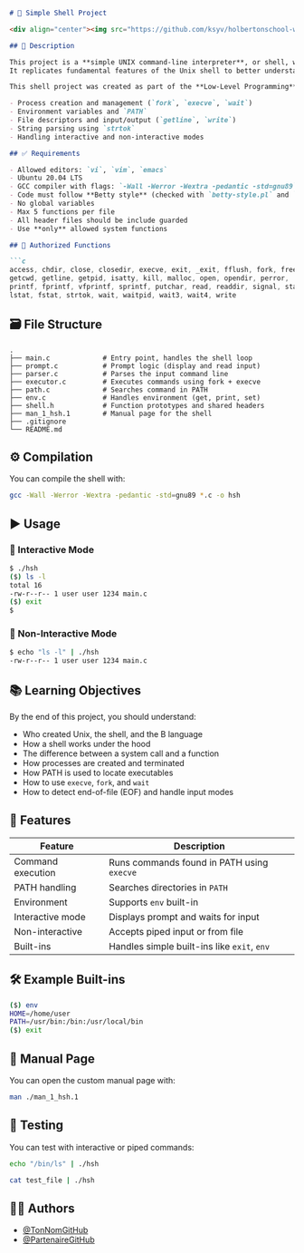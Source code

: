 ```markdown
# 🐚 Simple Shell Project

<div align="center"><img src="https://github.com/ksyv/holbertonschool-web_front_end/blob/main/baniere_holberton.png"></div>

## 📌 Description

This project is a **simple UNIX command-line interpreter**, or shell, written in C.  
It replicates fundamental features of the Unix shell to better understand how a shell works behind the scenes.

This shell project was created as part of the **Low-Level Programming** curriculum at Holberton School, with a focus on:

- Process creation and management (`fork`, `execve`, `wait`)
- Environment variables and `PATH`
- File descriptors and input/output (`getline`, `write`)
- String parsing using `strtok`
- Handling interactive and non-interactive modes

## ✅ Requirements

- Allowed editors: `vi`, `vim`, `emacs`
- Ubuntu 20.04 LTS
- GCC compiler with flags: `-Wall -Werror -Wextra -pedantic -std=gnu89`
- Code must follow **Betty style** (checked with `betty-style.pl` and `betty-doc.pl`)
- No global variables
- Max 5 functions per file
- All header files should be include guarded
- Use **only** allowed system functions

## 🔧 Authorized Functions

```c
access, chdir, close, closedir, execve, exit, _exit, fflush, fork, free,
getcwd, getline, getpid, isatty, kill, malloc, open, opendir, perror,
printf, fprintf, vfprintf, sprintf, putchar, read, readdir, signal, stat,
lstat, fstat, strtok, wait, waitpid, wait3, wait4, write
```
## 🗃️ File Structure

```
.
├── main.c             # Entry point, handles the shell loop
├── prompt.c           # Prompt logic (display and read input)
├── parser.c           # Parses the input command line
├── executor.c         # Executes commands using fork + execve
├── path.c             # Searches command in PATH
├── env.c              # Handles environment (get, print, set)
├── shell.h            # Function prototypes and shared headers
├── man_1_hsh.1        # Manual page for the shell
├── .gitignore
└── README.md
```
## ⚙️ Compilation

You can compile the shell with:

```bash
gcc -Wall -Werror -Wextra -pedantic -std=gnu89 *.c -o hsh
```
## ▶️ Usage

### 🔹 Interactive Mode

```bash
$ ./hsh
($) ls -l
total 16
-rw-r--r-- 1 user user 1234 main.c
($) exit
$
```

### 🔹 Non-Interactive Mode

```bash
$ echo "ls -l" | ./hsh
-rw-r--r-- 1 user user 1234 main.c
```
## 📚 Learning Objectives

By the end of this project, you should understand:

- Who created Unix, the shell, and the B language
- How a shell works under the hood
- The difference between a system call and a function
- How processes are created and terminated
- How PATH is used to locate executables
- How to use `execve`, `fork`, and `wait`
- How to detect end-of-file (EOF) and handle input modes

## 🧠 Features

| Feature           | Description                               |
|------------------|-------------------------------------------|
| Command execution| Runs commands found in PATH using `execve`|
| PATH handling     | Searches directories in `PATH`            |
| Environment       | Supports `env` built-in                   |
| Interactive mode  | Displays prompt and waits for input       |
| Non-interactive   | Accepts piped input or from file          |
| Built-ins         | Handles simple built-ins like `exit`, `env`|

## 🛠️ Example Built-ins

```bash
($) env
HOME=/home/user
PATH=/usr/bin:/bin:/usr/local/bin
($) exit
```

## 📖 Manual Page

You can open the custom manual page with:

```bash
man ./man_1_hsh.1
```

## 🧪 Testing

You can test with interactive or piped commands:

```bash
echo "/bin/ls" | ./hsh
```

```bash
cat test_file | ./hsh
```

## 👨‍💻 Authors

- [@TonNomGitHub](https://github.com/TonNomGitHub)
- [@PartenaireGitHub](https://github.com/PartenaireGitHub)

```
